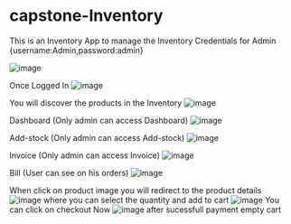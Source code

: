 # capstone-Inventory

This is an Inventory App to manage the Inventory 
Credentials for Admin {username:Admin,password:admin}

![image](https://user-images.githubusercontent.com/84057897/170923924-4c59fe19-225a-4278-80d7-b099ba6e26e8.png)

Once Logged In
![image](https://user-images.githubusercontent.com/84057897/170924273-85dd5a25-f904-480e-abd3-505063026ec4.png)

You will discover the products in the Inventory
![image](https://user-images.githubusercontent.com/84057897/170924840-2c052b41-4b85-43a8-a25e-f53fb06f857a.png)

Dashboard (Only admin can access Dashboard)
![image](https://user-images.githubusercontent.com/84057897/170924768-34eeb74d-61e9-4f8e-9479-6a731b2c0f1e.png)

Add-stock (Only admin can access Add-stock)
![image](https://user-images.githubusercontent.com/84057897/170924936-d97e3b2f-60d0-49ac-b8b3-e96b344075c2.png)

Invoice (Only admin can access Invoice)
![image](https://user-images.githubusercontent.com/84057897/170925048-494f0962-b052-402e-ac1f-d37413de84d8.png)

Bill (User can see on his orders)
![image](https://user-images.githubusercontent.com/84057897/170925143-8a37678b-7e61-4d85-893b-76e633f184ec.png)

When click on product image you will redirect to the product details 
![image](https://user-images.githubusercontent.com/84057897/170925445-b51f4f40-0f83-41c5-a7e6-45b09d172654.png)
where you can select the quantity and add to cart
![image](https://user-images.githubusercontent.com/84057897/170925566-0eee9aa2-900a-442d-8abb-bd8fb658d278.png)
You can click on checkout Now
![image](https://user-images.githubusercontent.com/84057897/170925894-f60bba97-ede1-4eb5-9ee1-c1f976e8fa7a.png)
after sucessfull payment empty cart



